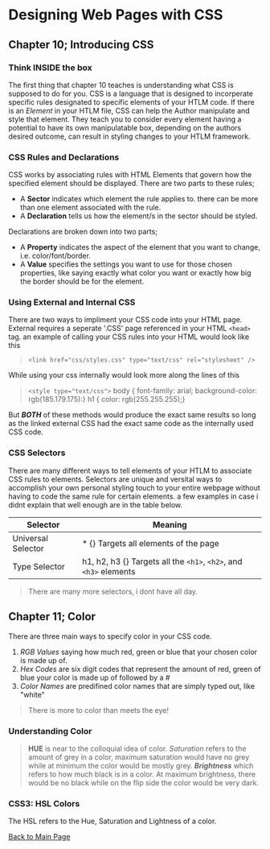 # Designing Web Pages with CSS
## Chapter 10; Introducing CSS
### Think INSIDE the box
The first thing that chapter 10 teaches is understanding what CSS is supposed to do for you.  CSS is a language that is designed to incorperate specific rules designated to specific elements of your HTLM code.  If there is an *Element* in your HTLM file, CSS can help the Author manipulate and style that element.  They teach you to consider every element having a potential to have its own manipulatable box, depending on the authors desired outcome, can result in styling changes to your HTLM framework.

### CSS Rules and Declarations
CSS works by associating rules with HTML Elements that govern how the specified element should be displayed.  There are two parts to these rules;
- A **Sector** indicates which element the rule applies to.  there can be more than one element associated with the rule.
- A **Declaration** tells us how the element/s in the sector should be styled. 

Declarations are broken down into two parts;
- A **Property** indicates the aspect of the element that you want to change, i.e. color/font/border.
- A **Value** specifies the settings you want to use for those chosen properties, like saying exactly what color you want or exactly how big the border should be for the element.

### Using External and Internal CSS
There are two ways to impliment your CSS code into your HTML page.  External requires a seperate '.CSS' page referenced in your HTML `<head>` tag.  an example of calling your CSS rules into your HTML would look like this
> `<link href="css/styles.css" type="text/css" rel="stylesheet" />`

While using your css internally would look more along the lines of this
> `<style type="text/css">`
    body {
        font-family: arial;
        background-color: rgb(185.179.175):}
    h1 {
        color: rgb(255.255.255);}

But ***BOTH*** of these methods would produce the exact same results so long as the linked external CSS had the exact same code as the internally used CSS code.

### CSS Selectors
There are many different ways to tell elements of your HTLM to associate CSS rules to elements.  Selectors are unique and versital ways to accomplish your own personal styling touch to your entire webpage without having to code the same rule for certain elements.  a few examples in case i didnt explain that well enough are in the table below.

Selector | Meaning
---------|----------
Universal Selector | * {} Targets all elements of the page
Type Selector | h1, h2, h3 {} Targets all the `<h1>`, `<h2>`, and `<h3>` elements

> There are many more selectors, i dont have all day.

## Chapter 11; Color
There are three main ways to specify color in your CSS code.
1. *RGB Values* saying how much red, green or blue that your chosen color is made up of.
1. *Hex Codes* are six digit codes that represent the amount of red, green of blue your color is made up of followed by a #
1. *Color Names* are predifined color names that are simply typed out, like "white"

> There is more to color than meets the eye!

### Understanding Color
>**HUE** is near to the colloquial idea of color.
>*Saturation* refers to the amount of grey in a color, maximum saturation would have no grey while at minimum the color would be mostly grey.
>***Brightness*** which refers to how much black is in a color. At maximum brightness, there would be no black while on the flip side the color would be very dark.

### CSS3: HSL Colors
The HSL refers to the Hue, Saturation and Lightness of a color.

[Back to Main Page](https://github.com/plaurion1989/reading-notes/blob/main/README.md)